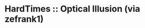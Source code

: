 <!--
id: 113297033
link: http://tumblr.atmos.org/post/113297033/hardtimes-optical-illusion-via-zefrank1
slug: hardtimes-optical-illusion-via-zefrank1
date: Tue May 26 2009 09:08:39 GMT-0700 (PDT)
publish: 2009-05-026
tags: 
title: HardTimes :: Optical Illusion (via zefrank1)
-->


HardTimes :: Optical Illusion (via zefrank1)
============================================



